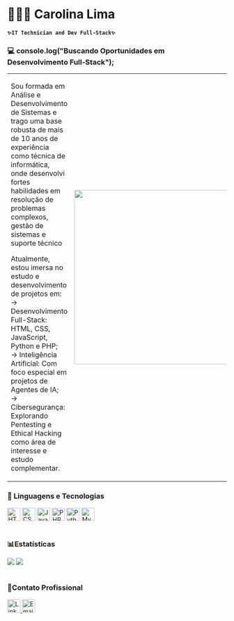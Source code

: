 # 👩🏻‍💻 Carolina Lima
**`✨IT Technician and Dev Full-Stack✨`**
<h3>💻 console.log("Buscando Oportunidades em Desenvolvimento Full-Stack");</h3>

<table>
  <tr>
    <td align="left">
      <p>Sou formada em Análise e Desenvolvimento de Sistemas e trago uma base robusta de mais de 10 anos de experiência como técnica de informática, onde desenvolvi fortes       
       habilidades em resolução de problemas complexos, gestão de sistemas e suporte técnico</p>
        <p>Atualmente, estou imersa no estudo e desenvolvimento de projetos em:<br>
        -> Desenvolvimento Full-Stack: HTML, CSS, JavaScript, Python e PHP; <br>
        -> Inteligência Artificial: Com foco especial em projetos de Agentes de IA;<br>
        -> Cibersegurança: Explorando Pentesting e Ethical Hacking como área de interesse e estudo complementar.</p>
    </td>
    <td align="right">
  <img src="https://i.pinimg.com/736x/af/70/8f/af708fadc4436b0d82df2334bd63ad17.jpg" alt="Lain" width="400"/>
    </td>
  </tr>
</table>

<div text-align="center">
<h3>🤖 Linguagens e Tecnologias</h3>
<img height="30" widht="40" alt="HTML" src="https://cdn.jsdelivr.net/gh/devicons/devicon@latest/icons/html5/html5-original.svg" />
<img height="30" widht="40" alt="CSS" src="https://cdn.jsdelivr.net/gh/devicons/devicon@latest/icons/css3/css3-original.svg" />
<img height="30" widht="40" alt="JavaScript" src="https://cdn.jsdelivr.net/gh/devicons/devicon@latest/icons/javascript/javascript-original.svg" />
<img height="30" widht="40" alt="PHP" src="https://cdn.jsdelivr.net/gh/devicons/devicon@latest/icons/php/php-original.svg" />
<img height="30" widht="40" alt="Python" src="https://cdn.jsdelivr.net/gh/devicons/devicon@latest/icons/python/python-original.svg" />
<img height="30" widht="40" alt="MySQL" src="https://cdn.jsdelivr.net/gh/devicons/devicon@latest/icons/mysql/mysql-original.svg" />        
</div>

#

<div>
<h3>📊Estatísticas</h3> 
<img height=“180cm" src="https://github-readme-stats.vercel.app/api?username=carauu&show_icons=true&theme-dracula&include_all_commits=true&count_private=true&theme=dracula">
<img height=“180cm" src="https://github-readme-stats.vercel.app/api/top-langs/?username=carauu&layout=compact&langs_count=16&theme=dracula">
</div>

#
<h3>📧Contato Profissional</h3>
<a href="https://www.linkedin.com/in/carolinarlima/">
  <img height="30" widht="40" src="https://cdn.jsdelivr.net/gh/devicons/devicon@latest/icons/linkedin/linkedin-original.svg" alt="LinkedIn">
</a>
<a href="mailto:carolinarlima@outlook.com">
  <img height="30" widht="40" src="https://upload.wikimedia.org/wikipedia/commons/7/76/Microsoft_Outlook_new_logo.svg" alt="Email">
</a>
          


